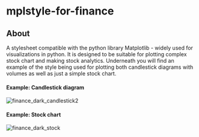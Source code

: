 # mplstyle-for-finance

## About

A stylesheet compatible with the python library Matplotlib - widely used for visualizations in python. It is designed to be suitable for plotting complex stock chart and making stock analytics. Underneath you will find an example of the style being used for plotting both candlestick diagrams with volumes as well as just a simple stock chart.
#### Example: Candlestick diagram
![finance_dark_candlestick2](https://user-images.githubusercontent.com/63104057/84801336-54a76800-afff-11ea-9f32-86f1735771f1.jpg)

#### Example: Stock chart
![finance_dark_stock](https://user-images.githubusercontent.com/63104057/84801527-946e4f80-afff-11ea-97d7-97766d687f61.jpg)
